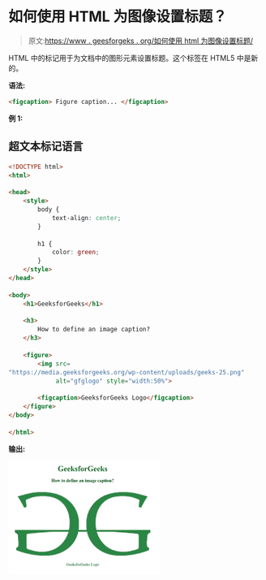 # 如何使用 HTML 为图像设置标题？

> 原文:[https://www . geesforgeks . org/如何使用 html 为图像设置标题/](https://www.geeksforgeeks.org/how-to-set-caption-for-an-image-using-html/)

HTML 中的<figurecaption>标记用于为文档中的图形元素设置标题。这个标签在 HTML5 中是新的。</figurecaption>

**语法:**

```html
<figcaption> Figure caption... </figcaption>

```

**例 1:**

## 超文本标记语言

```html
<!DOCTYPE html>
<html>

<head>
    <style>
        body {
            text-align: center;
        }

        h1 {
            color: green;
        }
    </style>
</head>

<body>
    <h1>GeeksforGeeks</h1>

    <h3>
        How to define an image caption?
    </h3>

    <figure>
        <img src=
"https://media.geeksforgeeks.org/wp-content/uploads/geeks-25.png" 
             alt="gfglogo" style="width:50%">

        <figcaption>GeeksforGeeks Logo</figcaption>
    </figure>
</body>

</html>
```

**输出:**

![](img/14144911d9611fa159a3f092c1ccd451.png)